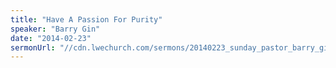 ```yaml
---
title: "Have A Passion For Purity"
speaker: "Barry Gin"
date: "2014-02-23"
sermonUrl: "//cdn.lwechurch.com/sermons/20140223_sunday_pastor_barry_gin_have_a_passion_for_purity.mp3"
---
```

